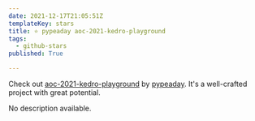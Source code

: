 ```yaml
---
date: 2021-12-17T21:05:51Z
templateKey: stars
title: ⭐ pypeaday aoc-2021-kedro-playground
tags:
  - github-stars
published: True

---
```


Check out [aoc-2021-kedro-playground](https://github.com/pypeaday/aoc-2021-kedro-playground) by [pypeaday](https://github.com/pypeaday). It's a well-crafted project with great potential.

No description available.
